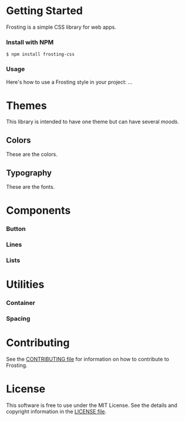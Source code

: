 # Getting Started

Frosting is a simple CSS library for web apps.

### Install with NPM

`$ npm install frosting-css`

### Usage

Here's how to use a Frosting style in your project:
...

# Themes

This library is intended to have one theme but can have several *moods*.

## Colors

These are the colors.

## Typography

These are the fonts.

# Components

### Button

### Lines

### Lists

# Utilities

### Container

### Spacing

# Contributing
See the [CONTRIBUTING file](https://github.com/kbaumzie/frosting/blob/master/CONTRIBUTING.md) for information on how to contribute to Frosting.

# License
This software is free to use under the MIT License. See the details and copyright information in the [LICENSE file](https://github.com/kbaumzie/frosting/blob/master/LICENSE.md).
